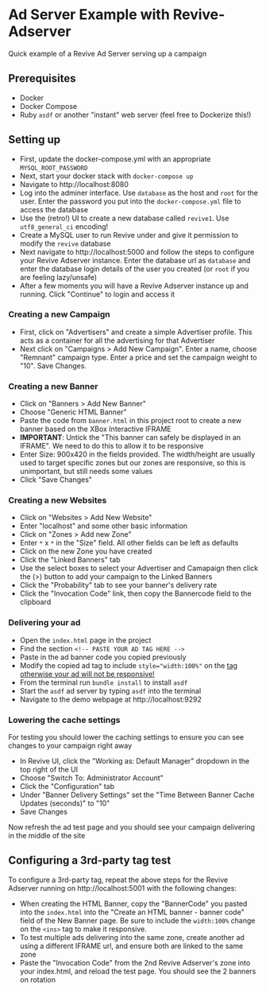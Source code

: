 # Ad Server Example with Revive-Adserver

Quick example of a Revive Ad Server serving up a campaign

## Prerequisites

- Docker
- Docker Compose
- Ruby `asdf` or another "instant" web server (feel free to Dockerize this!)

## Setting up

* First, update the docker-compose.yml with an appropriate `MYSQL_ROOT_PASSWORD`
* Next, start your docker stack with `docker-compose up`
* Navigate to http://localhost:8080
* Log into the adminer interface. Use `database` as the host and `root` for the user. Enter the password you put into the `docker-compose.yml` file to access the database
* Use the (retro!) UI to create a new database called `revive1`. Use `utf8_general_ci` encoding!
* Create a MySQL user to run Revive under and give it permission to modify the `revive` database
* Next navigate to http://localhost:5000 and follow the steps to configure your Revive Adserver instance. Enter the database url as `database` and enter the database login details of the user you created (or `root` if you are feeling lazy/unsafe)
* After a few moments you will have a Revive Adserver instance up and running. Click "Continue" to login and access it

### Creating a new Campaign

* First, click on "Advertisers" and create a simple Advertiser profile. This acts as a container for all the advertising for that Advertiser
* Next click on "Campaigns > Add New Campaign". Enter a name, choose "Remnant" campaign type. Enter a price and set the campaign weight to "10". Save Changes.

### Creating a new Banner

* Click on "Banners > Add New Banner"
* Choose "Generic HTML Banner"
* Paste the code from `banner.html` in this project root to create a new banner based on the XBox Interactive IFRAME
* **IMPORTANT**: Untick the "This banner can safely be displayed in an IFRAME". We need to do this to allow it to be responsive
* Enter Size: 900x420 in the fields provided. The width/height are usually used to target specific zones but our zones are responsive, so this is unimportant, but still needs some values
* Click "Save Changes"

### Creating a new Websites

* Click on "Websites > Add New Website"
* Enter "localhost" and some other basic information
* Click on "Zones > Add new Zone"
* Enter `*` x `*`  in the "Size" field. All other fields can be left as defaults
* Click on the new Zone you have created
* Click the "Linked Banners" tab
* Use the select boxes to select your Advertiser and Camapaign then click the (>) button to add your campaign to the Linked Banners
* Click the "Probability" tab to see your banner's delivery rate
* Click the "Invocation Code" link, then copy the Bannercode field to the clipboard

### Delivering your ad

* Open the `index.html` page in the project
* Find the section `<!-- PASTE YOUR AD TAG HERE -->`
* Paste in the ad banner code you copied previously
* Modify the copied ad tag to include `style="width:100%"` on the <ins> tag otherwise your ad will not be responsive!
* From the terminal run `bundle install` to install `asdf`
* Start the `asdf` ad server by typing `asdf` into the terminal
* Navigate to the demo webpage at http://localhost:9292

### Lowering the cache settings

For testing you should lower the caching settings to ensure you can see changes to your campaign right away

* In Revive UI, click the "Working as: Default Manager" dropdown in the top right of the UI
* Choose "Switch To: Administrator Account"
* Click the "Configuration" tab
* Under "Banner Delivery Settings" set the "Time Between Banner Cache Updates (seconds)" to "10"
* Save Changes

Now refresh the ad test page and you should see your campaign delivering in the middle of the site


## Configuring a 3rd-party tag test

To configure a 3rd-party tag, repeat the above steps for the Revive Adserver running on http://localhost:5001 with the following changes:

* When creating the HTML Banner, copy the "BannerCode" you pasted into the `index.html` into the "Create an HTML banner - banner code" field of the New Banner page. Be sure to include the `width:100%` change on the `<ins>` tag to make it responsive.
* To test multiple ads delivering into the same zone, create another ad using a different IFRAME url, and ensure both are linked to the same zone
* Paste the "Invocation Code" from the 2nd Revive Adserver's zone into your index.html, and reload the test page. You should see the 2 banners on rotation





